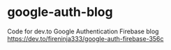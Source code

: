 # google-auth-blog
Code for dev.to Google Authentication Firebase blog
https://dev.to/fireninja333/google-auth-firebase-356c
